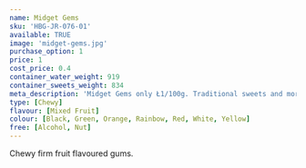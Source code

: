 ```yaml
---
name: Midget Gems
sku: 'HBG-JR-076-01'
available: TRUE
image: 'midget-gems.jpg'
purchase_option: 1
price: 1
cost_price: 0.4
container_water_weight: 919
container_sweets_weight: 834
meta_description: 'Midget Gems only Ł1/100g. Traditional sweets and more at Humbugs Confectionery Store. Specialists in satisfying your sweet tooth!'
type: [Chewy]
flavour: [Mixed Fruit]
colour: [Black, Green, Orange, Rainbow, Red, White, Yellow]
free: [Alcohol, Nut]
---
```

Chewy firm fruit flavoured gums.